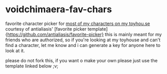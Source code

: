 # voidchimaera-fav-chars
favorite character picker for [most of my characters on my toyhou.se](https://toyhou.se/voidchimaera) courtesy of antialiasis' [favorite picker template]{https://github.com/antialiasis/favorite-picker}
this is mainly meant for my friends who are authorized, so if you're looking at my toyhouse and can't find a character, let me know and i can generate a key for anyone here to look at it. 





please do not fork this, if you want o make your own please just use the template linked below ;v;
